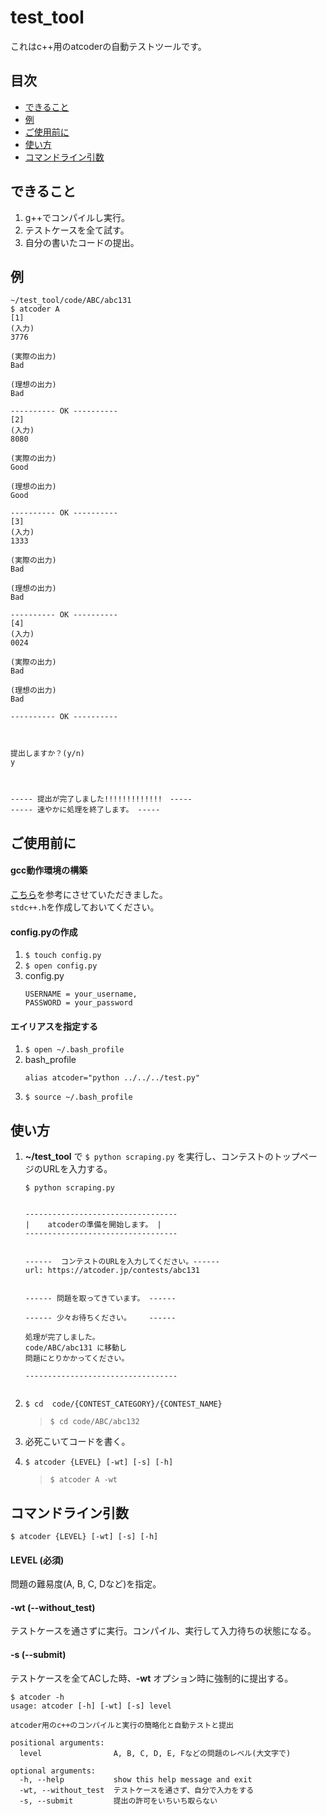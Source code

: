 # test_tool

これはc++用のatcoderの自動テストツールです。

## 目次
* [できること](#section1)
* [例](#section2)
* [ご使用前に](#section3)
* [使い方](#section4)
* [コマンドライン引数](#section5)


## <div id="section1">できること</div>
1. g++でコンパイルし実行。
2. テストケースを全て試す。
3. 自分の書いたコードの提出。


## <div id="section2">例</div>
```
~/test_tool/code/ABC/abc131
$ atcoder A
[1]
(入力)
3776

(実際の出力)
Bad

(理想の出力)
Bad

---------- OK ----------
[2]
(入力)
8080

(実際の出力)
Good

(理想の出力)
Good

---------- OK ----------
[3]
(入力)
1333

(実際の出力)
Bad

(理想の出力)
Bad

---------- OK ----------
[4]
(入力)
0024

(実際の出力)
Bad

(理想の出力)
Bad

---------- OK ----------



提出しますか？(y/n)
y



----- 提出が完了しました!!!!!!!!!!!!!　-----
----- 速やかに処理を終了します。 -----

```


## <div id="section3">ご使用前に</div>
#### gcc動作環境の構築
[こちら](https://qiita.com/fuji_20/items/ffa2a7b4d264e7a052c6)を参考にさせていただきました。<br/>
```stdc++.h```を作成しておいてください。
 

#### config.pyの作成
1. ```$ touch config.py```
2. ```$ open config.py```
3. config.py
    ```
    USERNAME = your_username,
    PASSWORD = your_password
    ```

#### エイリアスを指定する
1. ```$ open ~/.bash_profile```
2. bash_profile
    ```
    alias atcoder="python ../../../test.py"
    ```
3. ```$ source ~/.bash_profile```


## <div id="section4">使い方</div>
1. __~/test_tool__ で ```$ python scraping.py``` を実行し、コンテストのトップページのURLを入力する。<br/>
    ```
    $ python scraping.py


    ----------------------------------
    |    atcoderの準備を開始します。 |
    ----------------------------------


    ------  コンテストのURLを入力してください。------
    url: https://atcoder.jp/contests/abc131


    ------ 問題を取ってきています。 ------

    ------ 少々お待ちください。    ------

    処理が完了しました。
    code/ABC/abc131 に移動し
    問題にとりかかってください。

    ----------------------------------


    ```

2. ```$ cd  code/{CONTEST_CATEGORY}/{CONTEST_NAME}```
    > ```$ cd code/ABC/abc132```
    
3. 必死こいてコードを書く。
4. ```$ atcoder {LEVEL} [-wt] [-s] [-h]```
    > ```$ atcoder A -wt```

## <div id="section5">コマンドライン引数</div>
```$ atcoder {LEVEL} [-wt] [-s] [-h]```
#### LEVEL (必須)
  問題の難易度(A, B, C, Dなど)を指定。
  
#### -wt (--without_test)
  テストケースを通さずに実行。コンパイル、実行して入力待ちの状態になる。
  
#### -s (--submit)
  テストケースを全てACした時、__-wt__ オプション時に強制的に提出する。

```
$ atcoder -h
usage: atcoder [-h] [-wt] [-s] level

atcoder用のc++のコンパイルと実行の簡略化と自動テストと提出

positional arguments:
  level                A, B, C, D, E, Fなどの問題のレベル(大文字で)

optional arguments:
  -h, --help           show this help message and exit
  -wt, --without_test  テストケースを通さず、自分で入力をする
  -s, --submit         提出の許可をいちいち取らない
```
  
  

